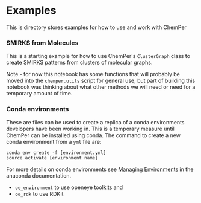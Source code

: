 # Examples

This is directory stores examples for how to use and work with ChemPer

### SMIRKS from Molecules

This is a starting example for how to use ChemPer's `ClusterGraph` class 
to create SMIRKS patterns from clusters of molecular graphs. 

Note - for now this notebook has some functions that will probably be moved 
into the `chemper.utils` script for general use, but part of building this 
notebook was thinking about what other methods we will need or need for a
temporary amount of time.  

### Conda environments

These are files can be used to create a replica of a conda environments developers have been working in. This is a temporary measure until ChemPer can be installed using conda. The command to create a new conda environment from a `yml` file are:
 
```
conda env create -f [environment.yml]
source activate [environment name]
```

For more details on conda environments see [Managing Environments](https://conda.io/docs/user-guide/tasks/manage-environments.html) in the anaconda documentation. 

* `oe_environment` to use openeye toolkits
and 
* `oe_rdk` to use RDKit
